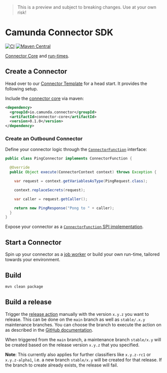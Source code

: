 > This is a preview and subject to breaking changes. Use at your own risk!

# Camunda Connector SDK

[![CI](https://github.com/camunda/connector-sdk/actions/workflows/CI.yml/badge.svg)](https://github.com/camunda/connector-sdk/actions/workflows/CI.yml)
[![Maven Central](https://maven-badges.herokuapp.com/maven-central/io.camunda.connector/connector-core/badge.svg?style=flat)](https://maven-badges.herokuapp.com/maven-central/io.camunda.connector/connector-core)


[Connector Core](#create-a-connector) and [run-times](#start-a-connector).


## Create a Connector

Head over to our [Connector Template](https://github.com/camunda/connector-template) for a head start. It provides the following setup.

Include the [connector core](./core) via maven:

```xml
<dependency>
  <groupId>io.camunda.connector</groupId>
  <artifactId>connector-core</artifactId>
  <version>0.1.0</version>
</dependency>
```

### Create an Outbound Connector

Define your connector logic through the [`ConnectorFunction`](./core/src/main/java/io/camunda/connector/api/ConnectorFunction.java) interface:

```java
public class PingConnector implements ConnectorFunction {

  @Override
  public Object execute(ConnectorContext context) throws Exception {

    var request = context.getVariablesAsType(PingRequest.class);

    context.replaceSecrets(request);

    var caller = request.getCaller();

    return new PingResponse("Pong to " + caller);
  }
}
```

Expose your connector as a [`ConnectorFunction` SPI implementation](https://docs.oracle.com/en/java/javase/11/docs/api/java.base/java/util/ServiceLoader.html).

## Start a Connector

Spin up your connector as a [job worker](./runtime-job-worker#readme) or build your own run-time, tailored towards your environment.


## Build

```bash
mvn clean package
```

## Build a release

Trigger the [release action](https://github.com/camunda/connector-sdk/actions/workflows/RELEASE.yml) manually with the version `x.y.z` you want to release.
This can be done on the `main` branch as well as `stable/.x.y` maintenance branches. You can choose the branch to execute the action on as described in the
[GitHub documentation](https://docs.github.com/en/actions/managing-workflow-runs/manually-running-a-workflow).

When triggered from the `main` branch, a maintenance branch `stable/x.y` will be created based on the release version `x.y.z` that you specified.

**Note**: This currently also applies for further classifiers like `x.y.z-rc1` or `x.y.z-alpha1`, i.e. a new branch `stable/x.y` will be created for that release. If the branch to create already exists, the release will fail.
